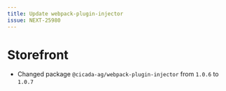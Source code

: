 ```yaml
---
title: Update webpack-plugin-injector
issue: NEXT-25980
---
```

# Storefront
* Changed package `@cicada-ag/webpack-plugin-injector` from `1.0.6` to `1.0.7`
